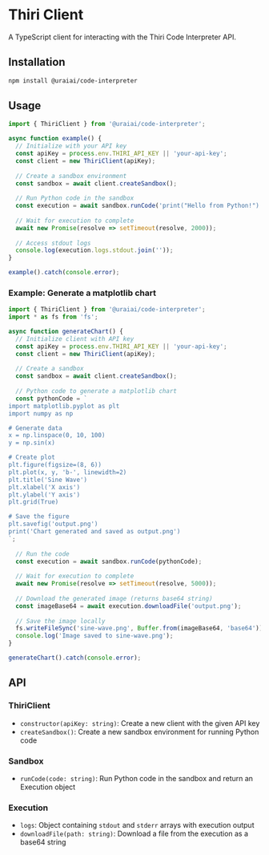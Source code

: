 # Thiri Client

A TypeScript client for interacting with the Thiri Code Interpreter API.

## Installation

```bash
npm install @uraiai/code-interpreter
```

## Usage

```typescript
import { ThiriClient } from '@uraiai/code-interpreter';

async function example() {
  // Initialize with your API key
  const apiKey = process.env.THIRI_API_KEY || 'your-api-key';
  const client = new ThiriClient(apiKey);
  
  // Create a sandbox environment
  const sandbox = await client.createSandbox();
  
  // Run Python code in the sandbox
  const execution = await sandbox.runCode('print("Hello from Python!")');
  
  // Wait for execution to complete
  await new Promise(resolve => setTimeout(resolve, 2000));
  
  // Access stdout logs
  console.log(execution.logs.stdout.join(''));
}

example().catch(console.error);
```

### Example: Generate a matplotlib chart

```typescript
import { ThiriClient } from '@uraiai/code-interpreter';
import * as fs from 'fs';

async function generateChart() {
  // Initialize client with API key
  const apiKey = process.env.THIRI_API_KEY || 'your-api-key';
  const client = new ThiriClient(apiKey);
  
  // Create a sandbox
  const sandbox = await client.createSandbox();
  
  // Python code to generate a matplotlib chart
  const pythonCode = `
import matplotlib.pyplot as plt
import numpy as np

# Generate data
x = np.linspace(0, 10, 100)
y = np.sin(x)

# Create plot
plt.figure(figsize=(8, 6))
plt.plot(x, y, 'b-', linewidth=2)
plt.title('Sine Wave')
plt.xlabel('X axis')
plt.ylabel('Y axis')
plt.grid(True)

# Save the figure
plt.savefig('output.png')
print('Chart generated and saved as output.png')
`;
  
  // Run the code
  const execution = await sandbox.runCode(pythonCode);
  
  // Wait for execution to complete
  await new Promise(resolve => setTimeout(resolve, 5000));
  
  // Download the generated image (returns base64 string)
  const imageBase64 = await execution.downloadFile('output.png');
  
  // Save the image locally
  fs.writeFileSync('sine-wave.png', Buffer.from(imageBase64, 'base64'));
  console.log('Image saved to sine-wave.png');
}

generateChart().catch(console.error);
```

## API

### ThiriClient

- `constructor(apiKey: string)`: Create a new client with the given API key
- `createSandbox()`: Create a new sandbox environment for running Python code

### Sandbox

- `runCode(code: string)`: Run Python code in the sandbox and return an Execution object

### Execution

- `logs`: Object containing `stdout` and `stderr` arrays with execution output
- `downloadFile(path: string)`: Download a file from the execution as a base64 string
